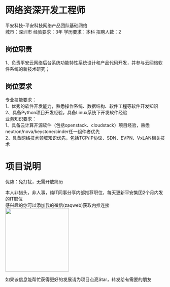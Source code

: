 # 网络资深开发工程师
平安科技-平安科技网络产品团队基础网络  
城市：深圳市 经验要求：3年 学历要求：本科  招聘人数：2

## 岗位职责
1、负责平安云网络后台系统功能特性系统设计和产品代码开发，并参与云网络软件系统的新技术研究；

## 岗位要求
专业技能要求：   
1、优秀的软件开发能力，熟悉操作系统、数据结构、软件工程等软件开发知识   
2、具备Python项目开发经验，具备Linux系统下开发软件经验   
业务知识要求：   
1、具备云计算开源软件（包括openstack、cloudstack）项目经验，熟悉neutron/nova/keystone/cinder任一组件者优先   
2、具备网络技术领域知识优先，包括TCP/IP协议、SDN、EVPN、VxLAN相关技术

# 项目说明

优势：免打扰，无需开放简历

本人非猎头，非人事，纯IT同事分享内部推荐职位，每天更新平安集团2个月内发的IT职位  
感兴趣的你可以添加我的微信(zaqweb)获取内推连接  
<img src="https://github.com/zaqweb/PA-IT-JOBS/blob/master/WechatICode.jpeg"  height="200" width="200">

如果该信息能帮忙获得更好的发展请为项目点亮Star，转发给有需要的朋友




